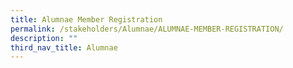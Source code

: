 ```yaml
---
title: Alumnae Member Registration
permalink: /stakeholders/Alumnae/ALUMNAE-MEMBER-REGISTRATION/
description: ""
third_nav_title: Alumnae
---
```

